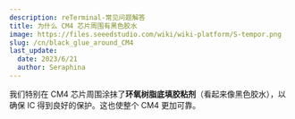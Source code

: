 ```yaml
---
description: reTerminal-常见问题解答
title: 为什么 CM4 芯片周围有黑色胶水
image: https://files.seeedstudio.com/wiki/wiki-platform/S-tempor.png
slug: /cn/black_glue_around_CM4
last_update:
  date: 2023/6/21
  author: Seraphina
---
```


<!-- Q8: 为什么 CM4 芯片周围有黑色胶水？ -->

我们特别在 CM4 芯片周围涂抹了**环氧树脂底填胶粘剂**（看起来像黑色胶水），以确保 IC 得到良好的保护。这也使整个 CM4 更加可靠。